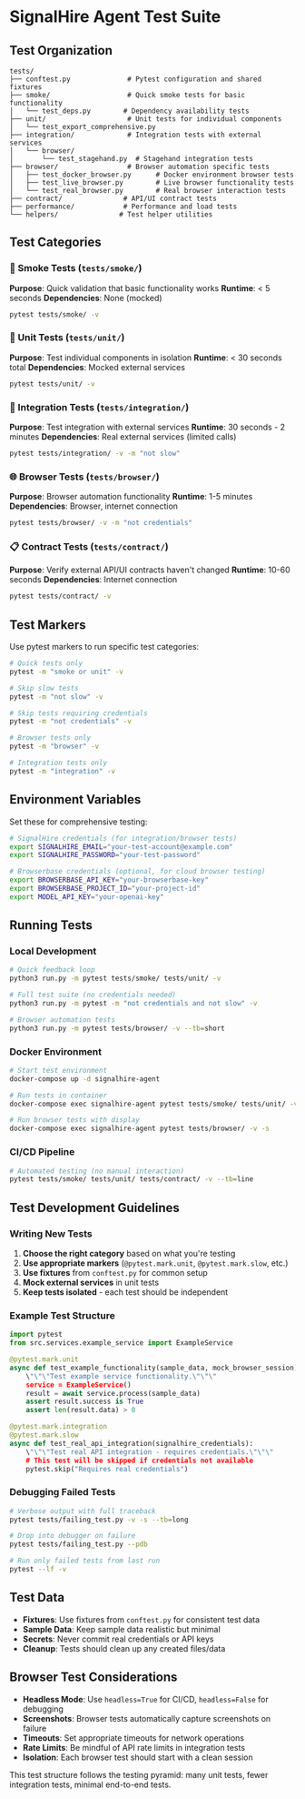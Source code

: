 # SignalHire Agent Test Suite

## Test Organization

```
tests/
├── conftest.py              # Pytest configuration and shared fixtures
├── smoke/                   # Quick smoke tests for basic functionality
│   └── test_deps.py        # Dependency availability tests
├── unit/                    # Unit tests for individual components
│   └── test_export_comprehensive.py
├── integration/             # Integration tests with external services
│   └── browser/
│       └── test_stagehand.py  # Stagehand integration tests
├── browser/                 # Browser automation specific tests
│   ├── test_docker_browser.py      # Docker environment browser tests
│   ├── test_live_browser.py        # Live browser functionality tests
│   └── test_real_browser.py        # Real browser interaction tests
├── contract/               # API/UI contract tests
├── performance/            # Performance and load tests
└── helpers/               # Test helper utilities
```

## Test Categories

### 🏃 Smoke Tests (`tests/smoke/`)
**Purpose**: Quick validation that basic functionality works
**Runtime**: < 5 seconds
**Dependencies**: None (mocked)
```bash
pytest tests/smoke/ -v
```

### 🔬 Unit Tests (`tests/unit/`)
**Purpose**: Test individual components in isolation
**Runtime**: < 30 seconds total
**Dependencies**: Mocked external services
```bash
pytest tests/unit/ -v
```

### 🔌 Integration Tests (`tests/integration/`)
**Purpose**: Test integration with external services
**Runtime**: 30 seconds - 2 minutes
**Dependencies**: Real external services (limited calls)
```bash
pytest tests/integration/ -v -m "not slow"
```

### 🌐 Browser Tests (`tests/browser/`)
**Purpose**: Browser automation functionality
**Runtime**: 1-5 minutes
**Dependencies**: Browser, internet connection
```bash
pytest tests/browser/ -v -m "not credentials"
```

### 📋 Contract Tests (`tests/contract/`)
**Purpose**: Verify external API/UI contracts haven't changed
**Runtime**: 10-60 seconds
**Dependencies**: Internet connection
```bash
pytest tests/contract/ -v
```

## Test Markers

Use pytest markers to run specific test categories:

```bash
# Quick tests only
pytest -m "smoke or unit" -v

# Skip slow tests
pytest -m "not slow" -v

# Skip tests requiring credentials
pytest -m "not credentials" -v

# Browser tests only
pytest -m "browser" -v

# Integration tests only  
pytest -m "integration" -v
```

## Environment Variables

Set these for comprehensive testing:

```bash
# SignalHire credentials (for integration/browser tests)
export SIGNALHIRE_EMAIL="your-test-account@example.com"
export SIGNALHIRE_PASSWORD="your-test-password"

# Browserbase credentials (optional, for cloud browser testing)
export BROWSERBASE_API_KEY="your-browserbase-key"
export BROWSERBASE_PROJECT_ID="your-project-id"
export MODEL_API_KEY="your-openai-key"
```

## Running Tests

### Local Development
```bash
# Quick feedback loop
python3 run.py -m pytest tests/smoke/ tests/unit/ -v

# Full test suite (no credentials needed)
python3 run.py -m pytest -m "not credentials and not slow" -v

# Browser automation tests  
python3 run.py -m pytest tests/browser/ -v --tb=short
```

### Docker Environment
```bash
# Start test environment
docker-compose up -d signalhire-agent

# Run tests in container
docker-compose exec signalhire-agent pytest tests/smoke/ tests/unit/ -v

# Run browser tests with display
docker-compose exec signalhire-agent pytest tests/browser/ -v -s
```

### CI/CD Pipeline
```bash
# Automated testing (no manual interaction)
pytest tests/smoke/ tests/unit/ tests/contract/ -v --tb=line
```

## Test Development Guidelines

### Writing New Tests

1. **Choose the right category** based on what you're testing
2. **Use appropriate markers** (`@pytest.mark.unit`, `@pytest.mark.slow`, etc.)
3. **Use fixtures** from `conftest.py` for common setup
4. **Mock external services** in unit tests
5. **Keep tests isolated** - each test should be independent

### Example Test Structure

```python
import pytest
from src.services.example_service import ExampleService

@pytest.mark.unit
async def test_example_functionality(sample_data, mock_browser_session):
    \"\"\"Test example service functionality.\"\"\"
    service = ExampleService()
    result = await service.process(sample_data)
    assert result.success is True
    assert len(result.data) > 0

@pytest.mark.integration
@pytest.mark.slow
async def test_real_api_integration(signalhire_credentials):
    \"\"\"Test real API integration - requires credentials.\"\"\"
    # This test will be skipped if credentials not available
    pytest.skip("Requires real credentials")
```

### Debugging Failed Tests

```bash
# Verbose output with full traceback
pytest tests/failing_test.py -v -s --tb=long

# Drop into debugger on failure
pytest tests/failing_test.py --pdb

# Run only failed tests from last run
pytest --lf -v
```

## Test Data

- **Fixtures**: Use fixtures from `conftest.py` for consistent test data
- **Sample Data**: Keep sample data realistic but minimal
- **Secrets**: Never commit real credentials or API keys
- **Cleanup**: Tests should clean up any created files/data

## Browser Test Considerations

- **Headless Mode**: Use `headless=True` for CI/CD, `headless=False` for debugging
- **Screenshots**: Browser tests automatically capture screenshots on failure
- **Timeouts**: Set appropriate timeouts for network operations
- **Rate Limits**: Be mindful of API rate limits in integration tests
- **Isolation**: Each browser test should start with a clean session

This test structure follows the testing pyramid: many unit tests, fewer integration tests, minimal end-to-end tests.